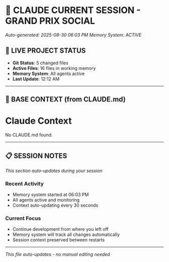 # 🏁 CLAUDE CURRENT SESSION - GRAND PRIX SOCIAL
*Auto-generated: 2025-08-30 06:03 PM*
*Memory System: ACTIVE*

## 📡 LIVE PROJECT STATUS
- **Git Status**: 5 changed files
- **Active Files**: 16 files in working memory
- **Memory System**: All agents active
- **Last Update**: 12:12 AM
---

## 🧠 BASE CONTEXT (from CLAUDE.md)
# Claude Context
No CLAUDE.md found.

---

## 📋 SESSION NOTES
*This section auto-updates during your session*

### Recent Activity
- Memory system started at 06:03 PM
- All agents active and monitoring
- Context auto-updating every 30 seconds

### Current Focus
- Continue development from where you left off
- Memory system will track all changes automatically
- Session context preserved between restarts

---
*This file auto-updates - no manual editing needed*
